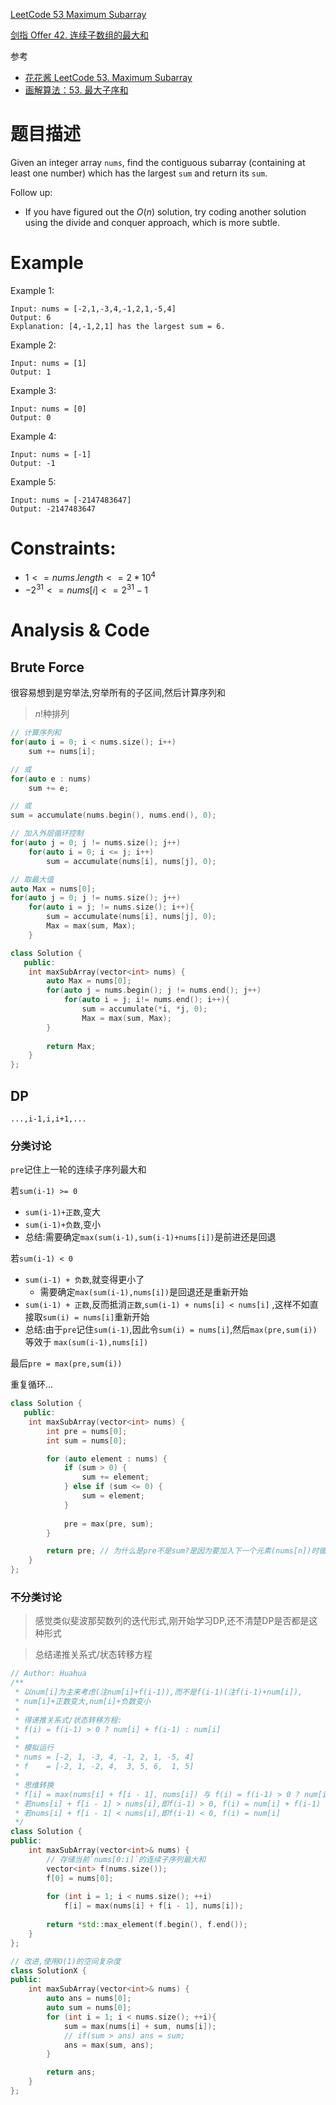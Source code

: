 [LeetCode 53 Maximum Subarray](https://leetcode-cn.com/problems/maximum-subarray/)

[剑指 Offer 42. 连续子数组的最大和](https://leetcode-cn.com/problems/lian-xu-zi-shu-zu-de-zui-da-he-lcof/)

参考

- [花花酱 LeetCode 53. Maximum Subarray](http://zxi.mytechroad.com/blog/dynamic-programming/leetcode-53-maximum-subarray/)
- [画解算法：53. 最大子序和](https://leetcode-cn.com/problems/maximum-subarray/solution/hua-jie-suan-fa-53-zui-da-zi-xu-he-by-guanpengchn/)

# 题目描述

Given an integer array `nums`, find the contiguous subarray (containing at least one number) which has the largest `sum` and return its `sum`.

Follow up: 

- If you have figured out the $O(n)$ solution, try coding another solution using the divide and conquer approach, which is more subtle.

# Example

Example 1:

```
Input: nums = [-2,1,-3,4,-1,2,1,-5,4]
Output: 6
Explanation: [4,-1,2,1] has the largest sum = 6.
```

Example 2:

```
Input: nums = [1]
Output: 1
```

Example 3:

```
Input: nums = [0]
Output: 0
```

Example 4:

```
Input: nums = [-1]
Output: -1
```

Example 5:

```
Input: nums = [-2147483647]
Output: -2147483647
```

# **Constraints:**

- $1 <= nums.length <= 2 * 10^4$
- $-2^{31} <= nums[i] <= 2^{31} - 1$

# Analysis & Code

## Brute Force

很容易想到是穷举法,穷举所有的子区间,然后计算序列和

> $n!$种排列

```C++
// 计算序列和
for(auto i = 0; i < nums.size(); i++)
    sum += nums[i];

// 或
for(auto e : nums)
    sum += e;

// 或
sum = accumulate(nums.begin(), nums.end(), 0);
```

```C++
// 加入外层循环控制
for(auto j = 0; j != nums.size(); j++)
    for(auto i = 0; i <= j; i++)
        sum = accumulate(nums[i], nums[j], 0);
```

```C++
// 取最大值
auto Max = nums[0];
for(auto j = 0; j != nums.size(); j++)
    for(auto i = j; != nums.size(); i++){
        sum = accumulate(nums[i], nums[j], 0);
        Max = max(sum, Max);
    }
```

```C++
class Solution {
   public:
    int maxSubArray(vector<int> nums) {
		auto Max = nums[0];
		for(auto j = nums.begin(); j != nums.end(); j++)
    		for(auto i = j; i!= nums.end(); i++){
        		sum = accumulate(*i, *j, 0);
        		Max = max(sum, Max);
    	}
        
        return Max;
    }
};
```



## DP

`...,i-1,i,i+1,...`

### 分类讨论

`pre`记住上一轮的连续子序列最大和

若`sum(i-1) >= 0`

- `sum(i-1)+正数`,变大
- `sum(i-1)+负数`,变小
- 总结:需要确定`max(sum(i-1),sum(i-1)+nums[i])`是前进还是回退

若`sum(i-1) < 0`

- `sum(i-1) + 负数`,就变得更小了
  - 需要确定`max(sum(i-1),nums[i])`是回退还是重新开始
- `sum(i-1) + 正数`,反而抵消`正数`,`sum(i-1) + nums[i] < nums[i]` ,这样不如直接取`sum(i) = nums[i]`重新开始
- 总结:由于`pre`记住`sum(i-1)`,因此令`sum(i) = nums[i]`,然后`max(pre,sum(i))`等效于 `max(sum(i-1),nums[i])`

最后`pre = max(pre,sum(i))`

重复循环...

```C++
class Solution {
   public:
    int maxSubArray(vector<int> nums) {
        int pre = nums[0];
        int sum = nums[0];

        for (auto element : nums) {
            if (sum > 0) { 
                sum += element;
            } else if (sum <= 0) { 
                sum = element;
            }
            
            pre = max(pre, sum); 
        } 

        return pre; // 为什么是pre不是sum?是因为要加入下一个元素(nums[n])时循环退出了
    }
};
```

### 不分类讨论

> 感觉类似斐波那契数列的迭代形式,刚开始学习DP,还不清楚DP是否都是这种形式

> 总结递推关系式/状态转移方程

```C++
// Author: Huahua
/**
 * 以num[i]为主来考虑(注num[i]+f(i-1)),而不是f(i-1)(注f(i-1)+num[i]),
 * num[i]+正数变大,num[i]+负数变小
 * 
 * 得递推关系式/状态转移方程: 
 * f(i) = f(i-1) > 0 ? num[i] + f(i-1) : num[i]
 * 
 * 模拟运行
 * nums = [-2, 1, -3, 4, -1, 2, 1, -5, 4]
 * f    = [-2, 1, -2, 4,  3, 5, 6,  1, 5]
 * 
 * 思维转换
 * f[i] = max(nums[i] + f[i - 1], nums[i]) 与 f(i) = f(i-1) > 0 ? num[i] + f(i-1) : num[i]等价
 * 若nums[i] + f[i - 1] > nums[i],即f(i-1) > 0, f(i) = num[i] + f(i-1)
 * 若nums[i] + f[i - 1] < nums[i],即f(i-1) < 0, f(i) = num[i]
 */
class Solution {
public:
    int maxSubArray(vector<int>& nums) {
        // 存储当前`nums[0:i]`的连续子序列最大和
        vector<int> f(nums.size()); 
        f[0] = nums[0];
        
        for (int i = 1; i < nums.size(); ++i)
            f[i] = max(nums[i] + f[i - 1], nums[i]);
        
        return *std::max_element(f.begin(), f.end());
    }
};

// 改进,使用O(1)的空间复杂度
class SolutionX {
public:
    int maxSubArray(vector<int>& nums) {
        auto ans = nums[0];
        auto sum = nums[0];    
        for (int i = 1; i < nums.size(); ++i){
            sum = max(nums[i] + sum, nums[i]);
            // if(sum > ans) ans = sum;
            ans = max(sum, ans);
        }

        return ans;
    }
};
```

